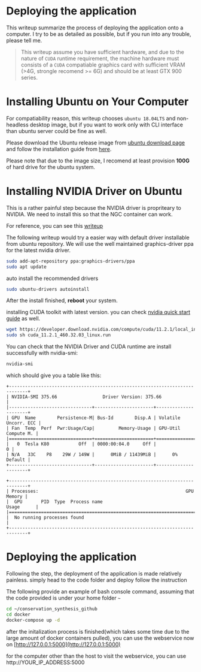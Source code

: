 # Deploying the application 

This writeup summarize the process of deploying the application onto a computer. 
I try to be as detailed as possible, but if you run into any trouble, please tell me.

> This writeup assume you have sufficient hardware, and due to the nature of `CUDA` runtime requirement, the machine hardware must consists of a `CUDA` compatiable graphics card with sufficient VRAM (>4G, strongle recomend >= 6G) and should be at least GTX 900 series.

# Installing Ubuntu on Your Computer

For compatiability reason, this writeup chooses `ubuntu 18.04LTS` and non-headless desktop image, but if you want to work only with CLI interface than ubuntu server could be fine as well.

Please download the Ubuntu release image from [ubuntu download page](https://releases.ubuntu.com/18.04.5/) and follow the installation guide from [here](https://ubuntu.com/tutorials/install-ubuntu-desktop#1-overview).

Please note that due to the image size, I recomend at least provision **100G** of hard drive for the ubuntu system.

# Installing NVIDIA Driver on Ubuntu

This is a rather painful step because the NVIDIA driver is propriteary to NVIDIA. We need to install this so that the NGC container can work.

For reference, you can see this [writeup](https://gist.github.com/wangruohui/df039f0dc434d6486f5d4d098aa52d07)

The following writeup would try a easier way with default driver installable from ubuntu repository. We will use the well maintained graphics-driver ppa for the latest nvidia driver.

```bash
sudo add-apt-repository ppa:graphics-drivers/ppa
sudo apt update
```
auto install the recommended drivers
```bash
sudo ubuntu-drivers autoinstall
```
After the install finished, **reboot** your system.

installing CUDA toolkit with latest version. 
you can check [nvidia quick start guide](https://docs.nvidia.com/cuda/cuda-quick-start-guide/index.html#ubuntu-x86_64-run) as well.

```bash
wget https://developer.download.nvidia.com/compute/cuda/11.2.1/local_installers/cuda_11.2.1_460.32.03_linux.run
sudo sh cuda_11.2.1_460.32.03_linux.run
```

You can check that the NVIDIA Driver and CUDA runtime are install successfully with nvidia-smi:
```bash
nvidia-smi
```
which should give you a table like this:
```
+-----------------------------------------------------------------------------+
| NVIDIA-SMI 375.66                 Driver Version: 375.66                    |
|-------------------------------+----------------------+----------------------+
| GPU  Name        Persistence-M| Bus-Id        Disp.A | Volatile Uncorr. ECC |
| Fan  Temp  Perf  Pwr:Usage/Cap|         Memory-Usage | GPU-Util  Compute M. |
|===============================+======================+======================|
|   0  Tesla K80           Off  | 0000:00:04.0     Off |                    0 |
| N/A   33C    P8    29W / 149W |      0MiB / 11439MiB |      0%      Default |
+-------------------------------+----------------------+----------------------+
                                                                               
+-----------------------------------------------------------------------------+
| Processes:                                                       GPU Memory |
|  GPU       PID  Type  Process name                               Usage      |
|=============================================================================|
|  No running processes found                                                 |
+-----------------------------------------------------------------------------+
```

# Deploying the application

Following the step, the deployment of the application is made relatively painless. simply head to the code folder and deploy follow the instruction


The following provide an example of bash console command, assuming that the code provided is under your home folder `~` 

```bash
cd ~/conservation_synthesis_github
cd docker
docker-compose up -d
```

after the initalization process is finished(which takes some time due to the large amount of docker containers pulled), you can use the webservice now on [http://127.0.0.1:5000](http://127.0.0.1:5000)


for the computer other than the host to visit the webservice, you can use http://YOUR_IP_ADDRESS:5000